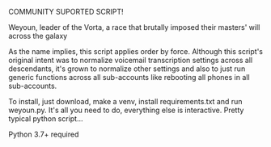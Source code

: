COMMUNITY SUPORTED SCRIPT!

Weyoun, leader of the Vorta, a race that brutally imposed their masters' will across the galaxy

As the name implies, this script applies order by force. Although this script's original intent was to
normalize voicemail transcription settings across all descendants, it's grown to normalize other
settings and also to just run generic functions across all sub-accounts like rebooting all phones in
all sub-accounts.

To install, just download, make a venv, install requirements.txt and run weyoun.py. It's all you need to do, everything else is interactive. Pretty typical python script...

Python 3.7+ required
